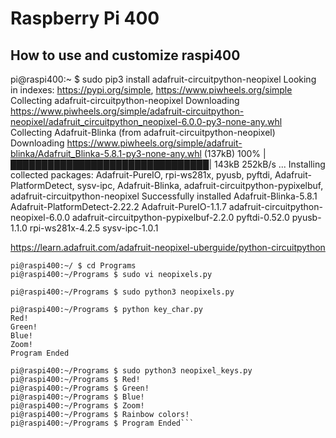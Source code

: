# Raspberry Pi 400
## How to use and customize raspi400


pi@raspi400:~ $  sudo pip3 install adafruit-circuitpython-neopixel
Looking in indexes: https://pypi.org/simple, https://www.piwheels.org/simple
Collecting adafruit-circuitpython-neopixel
  Downloading https://www.piwheels.org/simple/adafruit-circuitpython-neopixel/adafruit_circuitpython_neopixel-6.0.0-py3-none-any.whl
Collecting Adafruit-Blinka (from adafruit-circuitpython-neopixel)
  Downloading https://www.piwheels.org/simple/adafruit-blinka/Adafruit_Blinka-5.8.1-py3-none-any.whl (137kB)
    100% |████████████████████████████████| 143kB 252kB/s 
...
Installing collected packages: Adafruit-PureIO, rpi-ws281x, pyusb, pyftdi, Adafruit-PlatformDetect, sysv-ipc, Adafruit-Blinka, adafruit-circuitpython-pypixelbuf, adafruit-circuitpython-neopixel
Successfully installed Adafruit-Blinka-5.8.1 Adafruit-PlatformDetect-2.22.2 Adafruit-PureIO-1.1.7 adafruit-circuitpython-neopixel-6.0.0 adafruit-circuitpython-pypixelbuf-2.2.0 pyftdi-0.52.0 pyusb-1.1.0 rpi-ws281x-4.2.5 sysv-ipc-1.0.1


https://learn.adafruit.com/adafruit-neopixel-uberguide/python-circuitpython

```pi@raspi400:~/ $ sudo mkdir Programs
pi@raspi400:~/ $ cd Programs
pi@raspi400:~/Programs $ sudo vi neopixels.py

pi@raspi400:~/Programs $ sudo python3 neopixels.py

pi@raspi400:~/Programs $ python key_char.py 
Red!
Green!
Blue!
Zoom!
Program Ended

pi@raspi400:~/Programs $ sudo python3 neopixel_keys.py 
pi@raspi400:~/Programs $ Red!
pi@raspi400:~/Programs $ Green!
pi@raspi400:~/Programs $ Blue!
pi@raspi400:~/Programs $ Zoom!
pi@raspi400:~/Programs $ Rainbow colors!
pi@raspi400:~/Programs $ Program Ended```

